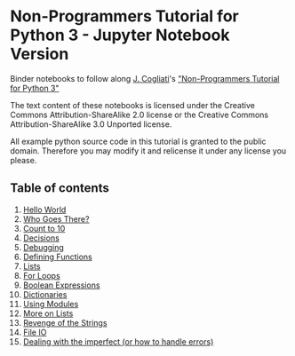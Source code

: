 # Non-Programmers Tutorial for Python 3 - Jupyter Notebook Version

Binder notebooks to follow along [J. Cogliati](http://jjc.freeshell.org)'s ["Non-Programmers Tutorial for Python 3"](http://jjc.freeshell.org/easytut3/easytut3/easytut3.html)

The text content of these notebooks is licensed under the Creative Commons Attribution-ShareAlike 2.0 license or the Creative Commons Attribution-ShareAlike 3.0 Unported license.

All example python source code in this tutorial is granted to the public domain. Therefore you may modify it and relicense it under any license you please.

## Table of contents

1. [Hello World](https://mybinder.org/v2/gh/dschwen/learn_python/HEAD?filepath=tutorial1.ipynb)
2. [Who Goes There?](https://mybinder.org/v2/gh/dschwen/learn_python/HEAD?filepath=tutorial2.ipynb)
3. [Count to 10](https://mybinder.org/v2/gh/dschwen/learn_python/HEAD?filepath=tutorial3.ipynb)
4. [Decisions](https://mybinder.org/v2/gh/dschwen/learn_python/HEAD?filepath=tutorial4.ipynb)
5. [Debugging](https://mybinder.org/v2/gh/dschwen/learn_python/HEAD?filepath=tutorial5.ipynb)
6. [Defining Functions](https://mybinder.org/v2/gh/dschwen/learn_python/HEAD?filepath=tutorial6.ipynb)
7. [Lists](https://mybinder.org/v2/gh/dschwen/learn_python/HEAD?filepath=tutorial7.ipynb)
8. [For Loops](https://mybinder.org/v2/gh/dschwen/learn_python/HEAD?filepath=tutorial8.ipynb)
9. [Boolean Expressions](https://mybinder.org/v2/gh/dschwen/learn_python/HEAD?filepath=tutorial9.ipynb)
10. [Dictionaries](https://mybinder.org/v2/gh/dschwen/learn_python/HEAD?filepath=tutorial10.ipynb)
11. [Using Modules](https://mybinder.org/v2/gh/dschwen/learn_python/HEAD?filepath=tutorial11.ipynb)
12. [More on Lists](https://mybinder.org/v2/gh/dschwen/learn_python/HEAD?filepath=tutorial12.ipynb)
13. [Revenge of the Strings](https://mybinder.org/v2/gh/dschwen/learn_python/HEAD?filepath=tutorial13.ipynb)
14. [File IO](https://mybinder.org/v2/gh/dschwen/learn_python/HEAD?filepath=tutorial14.ipynb)
15. [Dealing with the imperfect (or how to handle errors)](https://mybinder.org/v2/gh/dschwen/learn_python/HEAD?filepath=tutorial15.ipynb)
